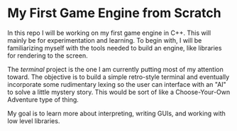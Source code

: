 # My First Game Engine from Scratch

In this repo I will be working on my first game engine in C++. This will
mainly be for experimentation and learning. To begin with, I will be
familiarizing myself with the tools needed to build an engine, like libraries
for rendering to the screen. 

The *terminal* project is the one I am currently putting most of my attention toward.
The objective is to build a simple retro-style terminal and eventually incorporate
some rudimentary lexing so the user can interface with an "AI" to solve a little
mystery story. This would be sort of like a Choose-Your-Own Adventure type of thing.

My goal is to learn more about interpreting, writing GUIs, and working with low level
libraries.
